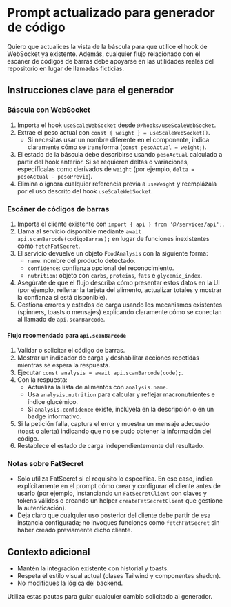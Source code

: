 # Prompt actualizado para generador de código

Quiero que actualices la vista de la báscula para que utilice el hook de WebSocket ya existente. Además, cualquier flujo relacionado con el escáner de códigos de barras debe apoyarse en las utilidades reales del repositorio en lugar de llamadas ficticias.

## Instrucciones clave para el generador

### Báscula con WebSocket

1. Importa el hook `useScaleWebSocket` desde `@/hooks/useScaleWebSocket`.
2. Extrae el peso actual con `const { weight } = useScaleWebSocket()`.
   - Si necesitas usar un nombre diferente en el componente, indica claramente cómo se transforma (`const pesoActual = weight;`).
3. El estado de la báscula debe describirse usando `pesoActual` calculado a partir del hook anterior. Si se requieren deltas o variaciones, especifícalas como derivados de `weight` (por ejemplo, `delta = pesoActual - pesoPrevio`).
4. Elimina o ignora cualquier referencia previa a `useWeight` y reemplázala por el uso descrito del hook `useScaleWebSocket`.

### Escáner de códigos de barras

1. Importa el cliente existente con `import { api } from '@/services/api';`.
2. Llama al servicio disponible mediante `await api.scanBarcode(codigoBarras);` en lugar de funciones inexistentes como `fetchFatSecret`.
3. El servicio devuelve un objeto `FoodAnalysis` con la siguiente forma:
   - `name`: nombre del producto detectado.
   - `confidence`: confianza opcional del reconocimiento.
   - `nutrition`: objeto con `carbs`, `proteins`, `fats` e `glycemic_index`.
4. Asegúrate de que el flujo describa cómo presentar estos datos en la UI (por ejemplo, rellenar la tarjeta del alimento, actualizar totales y mostrar la confianza si está disponible).
5. Gestiona errores y estados de carga usando los mecanismos existentes (spinners, toasts o mensajes) explicando claramente cómo se conectan al llamado de `api.scanBarcode`.

#### Flujo recomendado para `api.scanBarcode`

1. Validar o solicitar el código de barras.
2. Mostrar un indicador de carga y deshabilitar acciones repetidas mientras se espera la respuesta.
3. Ejecutar `const analysis = await api.scanBarcode(code);`.
4. Con la respuesta:
   - Actualiza la lista de alimentos con `analysis.name`.
   - Usa `analysis.nutrition` para calcular y reflejar macronutrientes e índice glucémico.
   - Si `analysis.confidence` existe, inclúyela en la descripción o en un badge informativo.
5. Si la petición falla, captura el error y muestra un mensaje adecuado (toast o alerta) indicando que no se pudo obtener la información del código.
6. Restablece el estado de carga independientemente del resultado.

### Notas sobre FatSecret

- Solo utiliza FatSecret si el requisito lo especifica. En ese caso, indica explícitamente en el prompt cómo crear y configurar el cliente antes de usarlo (por ejemplo, instanciando un `FatSecretClient` con claves y tokens válidos o creando un helper `createFatSecretClient` que gestione la autenticación).
- Deja claro que cualquier uso posterior del cliente debe partir de esa instancia configurada; no invoques funciones como `fetchFatSecret` sin haber creado previamente dicho cliente.

## Contexto adicional

- Mantén la integración existente con historial y toasts.
- Respeta el estilo visual actual (clases Tailwind y componentes shadcn).
- No modifiques la lógica del backend.

Utiliza estas pautas para guiar cualquier cambio solicitado al generador.
